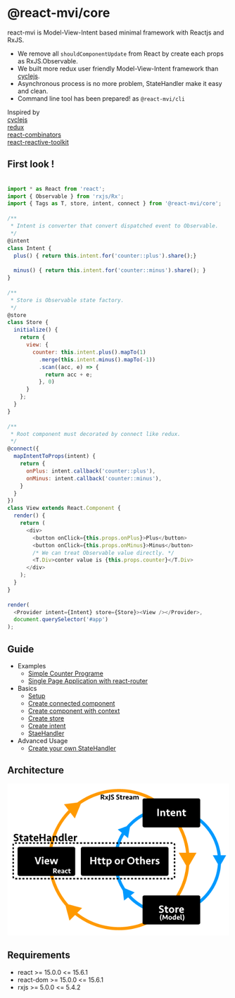 # @react-mvi/core

react-mvi is Model-View-Intent based minimal framework with Reactjs and RxJS.

- We remove all `shouldComponentUpdate` from React by create each props as RxJS.Observable.
- We built more redux user friendly Model-View-Intent framework than [cyclejs](http://cycle.js.org/).
- Asynchronous process is no more problem, StateHandler make it easy and clean.
- Command line tool has been prepared! as `@react-mvi/cli`

Inspired by  
[cyclejs](http://cycle.js.org/)  
[redux](https://github.com/reactjs/redux)  
[react-combinators](https://github.com/milankinen/react-combinators)  
[react-reactive-toolkit](https://github.com/milankinen/react-reactive-toolkit)

## First look !

```javascript

import * as React from 'react';
import { Observable } from 'rxjs/Rx';
import { Tags as T, store, intent, connect } from '@react-mvi/core';

/**
 * Intent is converter that convert dispatched event to Observable.
 */
@intent
class Intent {
  plus() { return this.intent.for('counter::plus').share();}

  minus() { return this.intent.for('counter::minus').share(); }
}

/**
 * Store is Observable state factory.
 */
@store
class Store {
  initialize() {
    return {
      view: {
        counter: this.intent.plus().mapTo(1)
          .merge(this.intent.minus().mapTo(-1))
          .scan((acc, e) => {
            return acc + e;
          }, 0)
      }
    };
  }
}

/**
 * Root component must decorated by connect like redux.
 */
@connect({
  mapIntentToProps(intent) {
    return {
      onPlus: intent.callback('counter::plus'),
      onMinus: intent.callback('counter::minus'),
    }
  }
})
class View extends React.Component {
  render() {
    return (
      <div>
        <button onClick={this.props.onPlus}>Plus</button>
        <button onClick={this.props.onMinus}>Minus</button>
        /* We can treat Observable value directly. */
        <T.Div>conter value is {this.props.counter}</T.Div>
      </div>
    );
  }
}

render(
  <Provider intent={Intent} store={Store}><View /></Provider>,
  document.querySelector('#app')
);

```

## Guide

- Examples
    - [Simple Counter Programe](./docs/basic_guide.md)
    - [Single Page Application with react-router](./docs/spa.md)
- Basics
    - [Setup](./docs/setup.md)
    - [Create connected component](./docs/basics/create_connected_component.md)
    - [Create component with context](./docs/basics/create_component.md)
    - [Create store](./docs/basics/create_store.md)
    - [Create intent](./docs/basics/create_intent.md)
    - [StaeHandler](./docs/basics/state_handler.md)
- Advanced Usage
    - [Create your own StateHandler](./docs/au/create_yow_state_handler.md)

## Architecture

![architecture](../../images/react-mvi.png)

## Requirements

- react >= 15.0.0 <= 15.6.1
- react-dom >= 15.0.0 <= 15.6.1
- rxjs >= 5.0.0 <= 5.4.2
